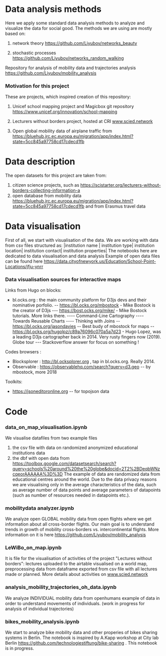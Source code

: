 # Data analysis methods 

Here we apply some standard data analysis methods to analyze and visualize the data for social good. 
The methods we are using are mostly based on:

1. network theory 
https://github.com/Liyubov/networks_beauty

2. stochastic processes 
https://github.com/Liyubov/networks_random_walking

Repository for analysis of mobility data and trajectories analysis https://github.com/Liyubov/mobility_analysis


### Motivation for this project

These are projects, which inspired creation of this repository:

1. Unicef school mapping project and Magicbox git repository
https://www.unicef.org/innovation/school-mapping

2. Lecturers without borders project, hosted at CRI 
www.scied.network 

3. Open global mobility data of airplane traffic 
from https://bluehub.jrc.ec.europa.eu/migration/app/index.html?state=5cc845a97758cd17cdecd1fb 

# Data description 

The open datasets for this project are taken from:
1. citizen science projects, such as https://scistarter.org/lecturers-without-borders-collecting-information-a
2. open database from mobility data 
https://bluehub.jrc.ec.europa.eu/migration/app/index.html?state=5cc845a97758cd17cdecd1fb 
and from Erasmus travel data



# Data visualisation 

First of all, we start with visualisation of the data. 
We are working with data from csv files structured as:
   |institution name | institution type| institution location| institution contact| institution properties|
The notebooks here are dedicated to data visualisation and data analysis
Example of open data files can be found here https://data.cityofnewyork.us/Education/School-Point-Locations/jfju-ynrr

### Data visualisation sources for interactive maps

Links from Hugo on blocks:
- bl.ocks.org : the main community platform for D3js devs and their nominative porfolio.
-- https://bl.ocks.org/mbostock - Mike Bostock is the creator of D3js
--- https://bost.ocks.org/mike/ - Mike Bostock  tutorials. More links there.
---- Command-Line Cartography
---- Towards Reusable Charts
---- Thinking with Joins
-- https://bl.ocks.org/jasondavies -- Best budy of mbostock for maps
-- https://bl.ocks.org/hugolpz/c89a76096c070a5a7d23 - Hugo Lopez, was a leading D3js cartographer back in 2014. Very rusty fingers now (2019). Globe tour
--- Stackoverflow answer for focus on something !

Codes browsers :
- Blocksplorer : http://bl.ocksplorer.org , tap in bl.ocks.org. Really 2014.
- Observable : https://observablehq.com/search?query=d3.geo -- by mbostock, more 2018

Toolkits:
- https://jsoneditoronline.org -- for topojson data

# Code

### data_on_map_visualisation.ipynb 

We visualise datafiles from two example files 
1. the csv file with data on randomized anonymized educational institutions data
2. the dbf with open data from https://toolbox.google.com/datasetsearch/search?query=schools%20around%20the%20globe&docid=2T2%2BDeqbWNzcqeorAAAAAA%3D%3D 
The example of data are randomized data from educational centres around the world. 
Due to the data privacy reasons we are visualising only in the average characteristics of the data, such as average number of data points and average parameters of datapoints (such as number of resources needed in datapoints etc.).

### mobilitydata analyzer.ipynb 

We analyze open GLOBAL mobility data from open flights where we get information about all cross-border flights. Our main goal is to understand trends in growth of mobility cross-borders vs. intercontinental flights.
More information on it is here https://github.com/Liyubov/mobility_analysis


### LeWiBo_on_map.ipynb 
It is file for the visualisation of activities of the project "Lectures without borders": lectures uploaded to the airtable visualised on a world map, 
preprocessing data from dataframe exported from csv file with all lectures made or planned. More details about activities on www.scied.network

###  	analysis_mobility_trajectories_oh_data.ipynb 
We analyze INDIVIDUAL mobility data from openhumans example of data in order to understand movements of individuals. 
(work in progress for analysis of individual trajectories)

### bikes_mobility_analysis.ipynb 
We start to analyze bike mobility data and other properies of bikes sharing systems in Berlin. The notebook is inspired by A.Kapp workshop at City lab Berlin https://github.com/technologiestiftung/bike-sharing . This notebook is in progress.
